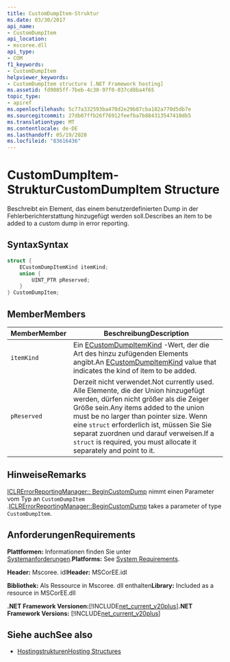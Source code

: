 ```yaml
---
title: CustomDumpItem-Struktur
ms.date: 03/30/2017
api_name:
- CustomDumpItem
api_location:
- mscoree.dll
api_type:
- COM
f1_keywords:
- CustomDumpItem
helpviewer_keywords:
- CustomDumpItem structure [.NET Framework hosting]
ms.assetid: fd9085ff-7beb-4c38-97f0-037cd8ba4f65
topic_type:
- apiref
ms.openlocfilehash: 5c77a332593ba470d2e29b87cba182a770d5db7e
ms.sourcegitcommit: 27db07ffb26f76912feefba7b884313547410db5
ms.translationtype: MT
ms.contentlocale: de-DE
ms.lasthandoff: 05/19/2020
ms.locfileid: "83616436"
---
```

# <a name="customdumpitem-structure"></a><span data-ttu-id="7de5c-102">CustomDumpItem-Struktur</span><span class="sxs-lookup"><span data-stu-id="7de5c-102">CustomDumpItem Structure</span></span>
<span data-ttu-id="7de5c-103">Beschreibt ein Element, das einem benutzerdefinierten Dump in der Fehlerberichterstattung hinzugefügt werden soll.</span><span class="sxs-lookup"><span data-stu-id="7de5c-103">Describes an item to be added to a custom dump in error reporting.</span></span>  
  
## <a name="syntax"></a><span data-ttu-id="7de5c-104">Syntax</span><span class="sxs-lookup"><span data-stu-id="7de5c-104">Syntax</span></span>  
  
```cpp  
struct {  
    ECustomDumpItemKind itemKind;
    union {  
        UINT_PTR pReserved;  
    }  
} CustomDumpItem;  
```  
  
## <a name="members"></a><span data-ttu-id="7de5c-105">Member</span><span class="sxs-lookup"><span data-stu-id="7de5c-105">Members</span></span>  
  
|<span data-ttu-id="7de5c-106">Member</span><span class="sxs-lookup"><span data-stu-id="7de5c-106">Member</span></span>|<span data-ttu-id="7de5c-107">Beschreibung</span><span class="sxs-lookup"><span data-stu-id="7de5c-107">Description</span></span>|  
|------------|-----------------|  
|`itemKind`|<span data-ttu-id="7de5c-108">Ein [ECustomDumpItemKind](ecustomdumpitemkind-enumeration.md) -Wert, der die Art des hinzu zufügenden Elements angibt.</span><span class="sxs-lookup"><span data-stu-id="7de5c-108">An [ECustomDumpItemKind](ecustomdumpitemkind-enumeration.md) value that indicates the kind of item to be added.</span></span>|  
|`pReserved`|<span data-ttu-id="7de5c-109">Derzeit nicht verwendet.</span><span class="sxs-lookup"><span data-stu-id="7de5c-109">Not currently used.</span></span> <span data-ttu-id="7de5c-110">Alle Elemente, die der Union hinzugefügt werden, dürfen nicht größer als die Zeiger Größe sein.</span><span class="sxs-lookup"><span data-stu-id="7de5c-110">Any items added to the union must be no larger than pointer size.</span></span> <span data-ttu-id="7de5c-111">Wenn eine `struct` erforderlich ist, müssen Sie Sie separat zuordnen und darauf verweisen.</span><span class="sxs-lookup"><span data-stu-id="7de5c-111">If a `struct` is required, you must allocate it separately and point to it.</span></span>|  
  
## <a name="remarks"></a><span data-ttu-id="7de5c-112">Hinweise</span><span class="sxs-lookup"><span data-stu-id="7de5c-112">Remarks</span></span>  
 <span data-ttu-id="7de5c-113">[ICLRErrorReportingManager:: BeginCustomDump](iclrerrorreportingmanager-begincustomdump-method.md) nimmt einen Parameter vom Typ an `CustomDumpItem` .</span><span class="sxs-lookup"><span data-stu-id="7de5c-113">[ICLRErrorReportingManager::BeginCustomDump](iclrerrorreportingmanager-begincustomdump-method.md) takes a parameter of type `CustomDumpItem`.</span></span>  
  
## <a name="requirements"></a><span data-ttu-id="7de5c-114">Anforderungen</span><span class="sxs-lookup"><span data-stu-id="7de5c-114">Requirements</span></span>  
 <span data-ttu-id="7de5c-115">**Plattformen:** Informationen finden Sie unter [Systemanforderungen](../../get-started/system-requirements.md).</span><span class="sxs-lookup"><span data-stu-id="7de5c-115">**Platforms:** See [System Requirements](../../get-started/system-requirements.md).</span></span>  
  
 <span data-ttu-id="7de5c-116">**Header:** Mscoree. idl</span><span class="sxs-lookup"><span data-stu-id="7de5c-116">**Header:** MSCorEE.idl</span></span>  
  
 <span data-ttu-id="7de5c-117">**Bibliothek:** Als Ressource in Mscoree. dll enthalten</span><span class="sxs-lookup"><span data-stu-id="7de5c-117">**Library:** Included as a resource in MSCorEE.dll</span></span>  
  
 <span data-ttu-id="7de5c-118">**.NET Framework Versionen:**[!INCLUDE[net_current_v20plus](../../../../includes/net-current-v20plus-md.md)]</span><span class="sxs-lookup"><span data-stu-id="7de5c-118">**.NET Framework Versions:** [!INCLUDE[net_current_v20plus](../../../../includes/net-current-v20plus-md.md)]</span></span>  
  
## <a name="see-also"></a><span data-ttu-id="7de5c-119">Siehe auch</span><span class="sxs-lookup"><span data-stu-id="7de5c-119">See also</span></span>

- [<span data-ttu-id="7de5c-120">Hostingstrukturen</span><span class="sxs-lookup"><span data-stu-id="7de5c-120">Hosting Structures</span></span>](hosting-structures.md)
